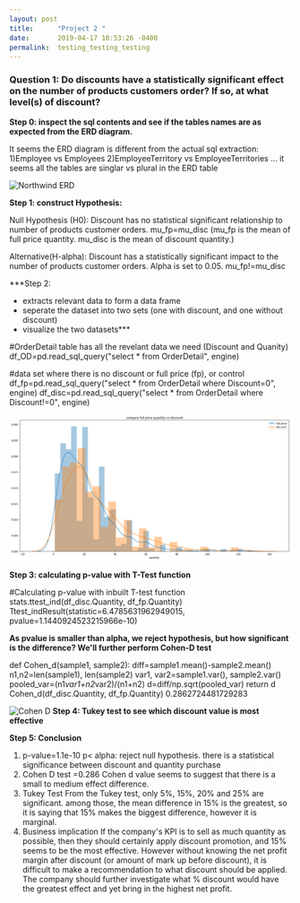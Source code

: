 ```yaml
---
layout: post
title:      "Project 2 "
date:       2019-04-17 10:53:26 -0400
permalink:  testing_testing_testing
---
```


### Question 1: Do discounts have a statistically significant effect on the number of products customers order? If so, at what level(s) of discount?

**Step 0: inspect the sql contents and see if the tables names are as expected from the ERD diagram.**

It seems the ERD diagram is different from the actual sql extraction: 1)Employee vs Employees 2)EmployeeTerritory vs EmployeeTerritories ... it seems all the tables are singlar vs plural in the ERD table

![Northwind ERD](http://localhost:8890/view/dsc-2-final-project-online-ds-pt-100118/Northwind_ERD.png)

**Step 1: construct Hypothesis:**

Null Hypothesis (H0): Discount has no statistical significant relationship to number of products customer orders. mu_fp=mu_disc (mu_fp is the mean of full price quantity. mu_disc is the mean of discount quantity.) 

Alternative(H-alpha): Discount has a statistically significant impact to the number of products customer orders. Alpha is set to 0.05. mu_fp!=mu_disc

***Step 2: 
- extracts relevant data to form a data frame
- seperate the dataset into two sets (one with discount, and one without discount)
- visualize the two datasets***

#OrderDetail table has all the revelant data we need (Discount and Quanity)
df_OD=pd.read_sql_query("select * from OrderDetail", engine)

#data set where there is no discount or full price (fp), or control
df_fp=pd.read_sql_query("select * from OrderDetail where Discount=0", engine)
df_disc=pd.read_sql_query("select * from OrderDetail where Discount!=0", engine)



![Visualizing the datasets](https://raw.githubusercontent.com/alexxlu/dsc-2-final-project-online-ds-pt-100118/master/Q1graph.png)



**Step 3: calculating p-value with T-Test function**

#Calculating p-value with inbuilt T-test function
stats.ttest_ind(df_disc.Quantity, df_fp.Quantity)
Ttest_indResult(statistic=6.4785631962949015, pvalue=1.1440924523215966e-10)

**As pvalue is smaller than alpha, we reject hypothesis, but how significant is the difference? We'll further perform Cohen-D test**

def Cohen_d(sample1, sample2):
    diff=sample1.mean()-sample2.mean()
    n1,n2=len(sample1), len(sample2)
    var1, var2=sample1.var(), sample2.var()
    pooled_var=(n1*var1+n2*var2)/(n1+n2)
    d=diff/np.sqrt(pooled_var)
    return d
Cohen_d(df_disc.Quantity, df_fp.Quantity)
0.2862724481729283

![Cohen D](http://)
**Step 4: Tukey test to see which discount value is most effective**

**Step 5: Conclusion**
1) p-value=1.1e-10
p< alpha: reject null hypothesis. there is a statistical significance between discount and quantity purchase
2) Cohen D test =0.286 
Cohen d value seems to suggest that there is a small to medium effect difference.
3) Tukey Test
From the Tukey test,  only 5%, 15%, 20% and 25% are significant. among those, the mean difference in 15% is the greatest, so it is saying that 15% makes the biggest difference, however it is marginal. 
4) Business implication
If the company's KPI is to sell as much quantity as possible, then they should certainly apply discount promotion, and 15% seems to be the most effective. However without knowing the net profit margin after discount (or amount of mark up before discount), it is difficult to make a recommendation to what discount should be applied. The company should further investigate what % discount would have the greatest effect and yet bring in the highest net profit.

